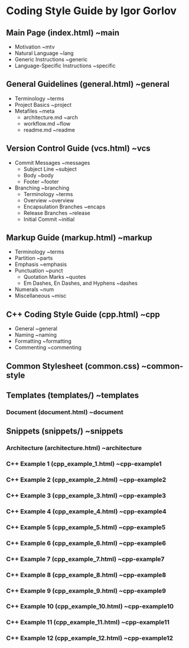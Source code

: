 # Coding Style Guide by Igor Gorlov

## Main Page (index.html) ~main

* Motivation ~mtv
* Natural Language ~lang
* Generic Instructions ~generic
* Language-Specific Instructions ~specific

## General Guidelines (general.html) ~general

* Terminology ~terms
* Project Basics ~project
* Metafiles ~meta
  * architecture.md ~arch
  * workflow.md ~flow
  * readme.md ~readme

## Version Control Guide (vcs.html) ~vcs

* Commit Messages ~messages
  * Subject Line ~subject
  * Body ~body
  * Footer ~footer
* Branching ~branching
  * Terminology ~terms
  * Overview ~overview
  * Encapsulation Branches ~encaps
  * Release Branches ~release
  * Initial Commit ~initial

## Markup Guide (markup.html) ~markup

* Terminology ~terms
* Partition ~parts
* Emphasis ~emphasis
* Punctuation ~punct
  * Quotation Marks ~quotes
  * Em Dashes, En Dashes, and Hyphens ~dashes
* Numerals ~num
* Miscellaneous ~misc

## C++ Coding Style Guide (cpp.html) ~cpp

* General ~general
* Naming ~naming
* Formatting ~formatting
* Commenting ~commenting

## Common Stylesheet (common.css) ~common-style

## Templates (templates/) ~templates

### Document (document.html) ~document

## Snippets (snippets/) ~snippets

### Architecture (architecture.html) ~architecture

### C++ Example 1 (cpp_example_1.html) ~cpp-example1

### C++ Example 2 (cpp_example_2.html) ~cpp-example2

### C++ Example 3 (cpp_example_3.html) ~cpp-example3

### C++ Example 4 (cpp_example_4.html) ~cpp-example4

### C++ Example 5 (cpp_example_5.html) ~cpp-example5

### C++ Example 6 (cpp_example_6.html) ~cpp-example6

### C++ Example 7 (cpp_example_7.html) ~cpp-example7

### C++ Example 8 (cpp_example_8.html) ~cpp-example8

### C++ Example 9 (cpp_example_9.html) ~cpp-example9

### C++ Example 10 (cpp_example_10.html) ~cpp-example10

### C++ Example 11 (cpp_example_11.html) ~cpp-example11

### C++ Example 12 (cpp_example_12.html) ~cpp-example12
